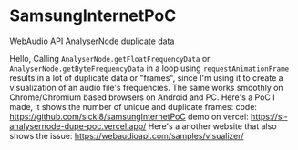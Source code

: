 # SamsungInternetPoC
WebAudio API AnalyserNode duplicate data

Hello,
Calling `AnalyserNode.getFloatFrequencyData` or `AnalyserNode.getByteFrequencyData` in a loop using `requestAnimationFrame` results in a lot of duplicate data or "frames", since I'm using it to create a visualization of an audio file's frequencies.
The same works smoothly on Chrome/Chromium based browsers on Android and PC.
Here's a PoC I made, it shows the number of unique and duplicate frames:
code: https://github.com/sickl8/samsungInternetPoC
demo on vercel: https://si-analysernode-dupe-poc.vercel.app/
Here's a another website that also shows the issue: https://webaudioapi.com/samples/visualizer/
